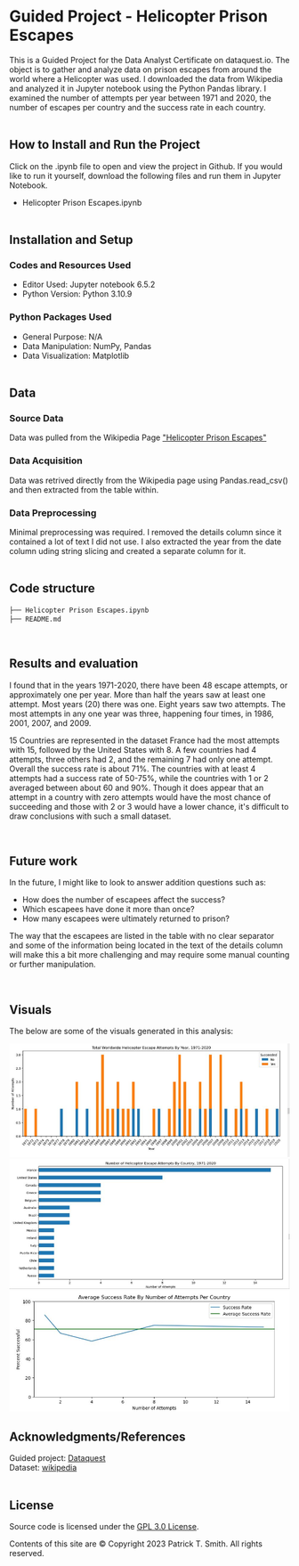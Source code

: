 # Guided Project - Helicopter Prison Escapes

This is a Guided Project for the Data Analyst Certificate on dataquest.io. The object is to gather and analyze data on prison escapes from around the world where a Helicopter was used. I downloaded the data from Wikipedia and analyzed it in Jupyter notebook using the Python Pandas library.  I examined the number of attempts per year between 1971 and 2020, the number of escapes per country and the success rate in each country. 
<br><br>
## How to Install and Run the Project
Click on the .ipynb file to open and view the project in Github.  If you would like to run it yourself, download the following files and run them in Jupyter Notebook. 
- Helicopter Prison Escapes.ipynb
<br><br>
## Installation and Setup

### Codes and Resources Used

- Editor Used: Jupyter notebook 6.5.2
- Python Version: Python 3.10.9

### Python Packages Used

- General Purpose: N/A
- Data Manipulation: NumPy, Pandas
- Data Visualization: Matplotlib
<br><br>
## Data

### Source Data
Data was pulled from the Wikipedia Page ["Helicopter Prison Escapes"](https://en.wikipedia.org/wiki/List_of_helicopter_prison_escapes)
### Data Acquisition

Data was retrived directly from the Wikipedia page using Pandas.read_csv() and then extracted from the table within. 
### Data Preprocessing

Minimal preprocessing was required.  I removed the details column since it contained a lot of text I did not use. I also extracted the year from the date column uding string slicing and created a separate column for it. 
<br><br>
## Code structure

    ├── Helicopter Prison Escapes.ipynb
    ├── README.md
<br>

## Results and evaluation

I found that in the years 1971-2020, there have been 48 escape attempts, or approximately one per year. More than half the years saw at least one attempt.  Most years (20) there was one. Eight years saw two attempts. The most attempts in any one year was three, happening four times, in 1986, 2001, 2007, and 2009. 

15 Countries are represented in the dataset France had the most attempts with 15, followed by the United States with 8.  A few countries had 4 attempts, three others had 2, and the remaining 7 had only one attempt.  Overall the success rate is about 71%.  The countries with at least 4 attempts had a success rate of 50-75%, while the countries with 1 or 2 averaged between about 60 and 90%. Though it does appear that an attempt in a country with zero attempts would have the most chance of succeeding and those with 2 or 3 would have a lower chance, it's difficult to draw conclusions with such a small dataset. 

<br>

## Future work

In the future, I might like to look to answer addition questions such as:
- How does the number of escapees affect the success?
- Which escapees have done it more than once?
- How many escapees were ultimately returned to prison?

The way that the escapees are listed in the table with no clear separator and some of the information being located in the text of the details column will make this a bit more challenging and may require some manual counting or further manipulation. 

<br>

## Visuals

The below are some of the visuals generated in this analysis:

![](https://github.com/PatrickTSmith/Data_Analyst_Portfolio/blob/main/Dataquest/Helicopter%20Prison%20Escapes%20in%20Python/attempts_per_year.JPG)
![](https://github.com/PatrickTSmith/Data_Analyst_Portfolio/blob/main/Dataquest/Helicopter%20Prison%20Escapes%20in%20Python/attempts_by_country.JPG)
![](https://github.com/PatrickTSmith/Data_Analyst_Portfolio/blob/main/Dataquest/Helicopter%20Prison%20Escapes%20in%20Python/success_rate_by_number_of_attempts.JPG)


## Acknowledgments/References

Guided project: [Dataquest](https://app.dataquest.io/c/115/m/610/guided-project%3A-prison-break/1/jupyter-notebook)
</br>
Dataset: [wikipedia](https://en.wikipedia.org/wiki/List_of_helicopter_prison_escapes)
<br><br>
## License

Source code is licensed under the [GPL 3.0 License](https://www.gnu.org/licenses/gpl-3.0.en.html).

Contents of this site are © Copyright 2023 Patrick T. Smith. All rights reserved.
